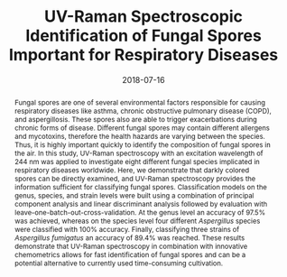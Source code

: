---
title: "UV-Raman Spectroscopic Identification of Fungal Spores Important for Respiratory Diseases"
authors:
- Olga Zukovskaja
- Sandra Kloss
- Matthew Blango
- Oleg Ryabchykov
- Olaf Kniemeyer
- Axel A. Brakhage
- Thomas W. Bocklitz
- Dana Cialla-May
- Karina Weber
- Jurgen Popp
#author_notes:
#- "Equal contribution"
#- "Equal contribution"
date: "2018-07-16"
doi: "https://doi.org/10.1021/acs.analchem.8b01038"

# Schedule page publish date (NOT publication's date).
publishDate: "2018-07-16"

# Publication type.
# Legend: 0 = Uncategorized; 1 = Conference paper; 2 = Journal article;
# 3 = Preprint / Working Paper; 4 = Report; 5 = Book; 6 = Book section;
# 7 = Thesis; 8 = Patent
publication_types: ["2"]

# Publication name and optional abbreviated publication name.
publication: "Analytical Chemistry, (90), 15, _pp. 8912--8918_, https://doi.org/10.1021/acs.analchem.8b01038"
publication_short: ""

abstract: Fungal spores are one of several environmental factors responsible for causing respiratory diseases like asthma, chronic obstructive pulmonary disease (COPD), and aspergillosis. These spores also are able to trigger exacerbations during chronic forms of disease. Different fungal spores may contain different allergens and mycotoxins, therefore the health hazards are varying between the species. Thus, it is highly important quickly to identify the composition of fungal spores in the air. In this study, UV-Raman spectroscopy with an excitation wavelength of 244 nm was applied to investigate eight different fungal species implicated in respiratory diseases worldwide. Here, we demonstrate that darkly colored spores can be directly examined, and UV-Raman spectroscopy provides the information sufficient for classifying fungal spores. Classification models on the genus, species, and strain levels were built using a combination of principal component analysis and linear discriminant analysis followed by evaluation with leave-one-batch-out-cross-validation. At the genus level an accuracy of 97.5% was achieved, whereas on the species level four different _Aspergillus_ species were classified with 100% accuracy. Finally, classifying three strains of _Aspergillus fumigatus_ an accuracy of 89.4% was reached. These results demonstrate that UV-Raman spectroscopy in combination with innovative chemometrics allows for fast identification of fungal spores and can be a potential alternative to currently used time-consuming cultivation.

# Summary. An optional shortened abstract.
summary: 

tags:
- Source Themes
featured: false

# links:
# - name: ""
#   url: ""
url_pdf: https://doi.org/10.1021/acs.analchem.8b01038
url_code: ''
url_dataset: ''
url_poster: ''
url_project: ''
url_slides: ''
url_source: ''
url_video: ''

# Featured image
# To use, add an image named `featured.jpg/png` to your page's folder. 
#image:
#  caption: 'Image credit: [**Unsplash**](https://unsplash.com/photos/jdD8gXaTZsc)'
#  focal_point: ""
#  preview_only: false

# Associated Projects (optional).
#   Associate this publication with one or more of your projects.
#   Simply enter your project's folder or file name without extension.
#   E.g. `internal-project` references `content/project/internal-project/index.md`.
#   Otherwise, set `projects: []`.
#projects: []

# Slides (optional).
#   Associate this publication with Markdown slides.
#   Simply enter your slide deck's filename without extension.
#   E.g. `slides: "example"` references `content/slides/example/index.md`.
#   Otherwise, set `slides: ""`.
#slides: example
---